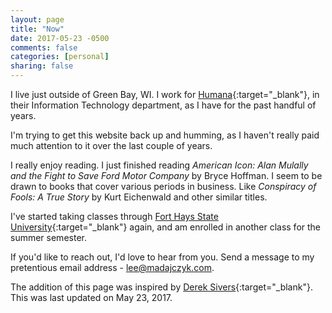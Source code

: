 ```yaml
---
layout: page
title: "Now"
date: 2017-05-23 -0500
comments: false
categories: [personal]
sharing: false
---
```


I live just outside of Green Bay, WI.  I work for [Humana][1]{:target="_blank"}, in their Information Technology department, as I have for the past handful of years.

I'm trying to get this website back up and humming, as I haven't really paid much attention to it over the last couple of years.

I really enjoy reading.  I just finished reading *American Icon: Alan Mulally and the Fight to Save Ford Motor Company* by Bryce Hoffman.
I seem to be drawn to books that cover various periods in business.  Like *Conspiracy of Fools: A True Story* by Kurt Eichenwald and other similar titles.

I've started taking classes through [Fort Hays State University][2]{:target="_blank"} again, and am enrolled in another class for the summer semester.

If you'd like to reach out, I'd love to hear from you.  Send a message to my pretentious email address - <lee@madajczyk.com>.

The addition of this page was inspired by [Derek Sivers][3]{:target="_blank"}.  This was last updated on May 23, 2017.

[1]: https://www.humana.com/
[2]: https://www.fhsu.edu/
[3]: http://sivers.org/now

